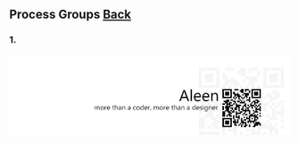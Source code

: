 ## Process Groups	[Back](./../projectManagement.md)

### 1. 

<a href="http://aleen42.github.io/" target="_blank" ><img src="./../../pic/tail.gif"></a>
